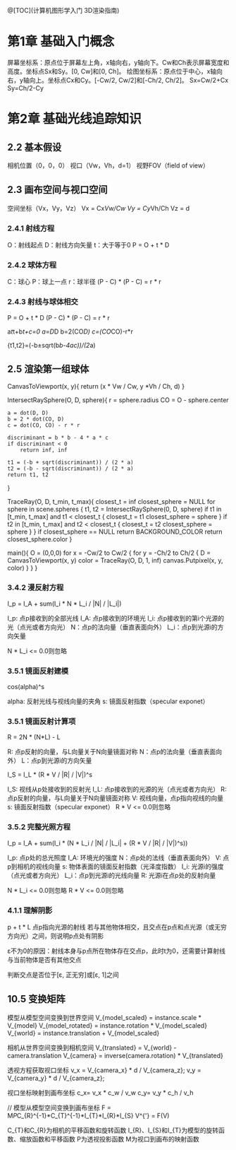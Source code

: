 @[TOC](计算机图形学入门 3D渲染指南)
# 第1章 基础入门概念
屏幕坐标系：原点位于屏幕左上角，x轴向右，y轴向下。Cw和Ch表示屏幕宽度和高度。坐标点Sx和Sy。[0, Cw]和[0, Ch]。
绘图坐标系：原点位于中心，x轴向右，y轴向上。坐标点Cx和Cy。[-Cw/2, Cw/2]和[-Ch/2, Ch/2]。
Sx=Cw/2+Cx
Sy=Ch/2-Cy

# 第2章 基础光线追踪知识

## 2.2 基本假设
相机位置（0，0，0）
视口（Vw，Vh，d=1）
视野FOV（field of view）

## 2.3 画布空间与视口空间
空间坐标（Vx，Vy，Vz）
Vx = Cx*Vw/Cw
Vy = Cy*Vh/Ch
Vz = d

### 2.4.1 射线方程
O：射线起点
D：射线方向矢量
t：大于等于0
P = O + t * D


### 2.4.2 球体方程
C：球心
P：球上一点
r：球半径
(P - C) * (P - C) = r * r


### 2.4.3 射线与球体相交
P = O + t * D
(P - C) * (P - C) = r * r

a*t*t+b*t+c=0
a=D*D
b=2(CO*D)
c=(CO*CO)-r*r

{t1,t2}=(-b±sqrt(b*b-4ac))/(2*a)

## 2.5 渲染第一组球体
CanvasToViewport(x, y){
    return (x * Vw / Cw, y *Vh / Ch, d)
}

IntersectRaySphere(O, D, sphere){
    r = sphere.radius
    CO = O - sphere.center

    a = dot(D, D)
    b = 2 * dot(CO, D)
    c = dot(CO, CO) - r * r

    discriminant = b * b - 4 * a * c
    if discriminant < 0
        return inf, inf
    
    t1 = (-b + sqrt(discriminant)) / (2 * a)
    t2 = (-b - sqrt(discriminant)) / (2 * a)
    return t1, t2
}

TraceRay(O, D, t_min, t_max){
    closest_t = inf
    closest_sphere = NULL
    for sphere in scene.spheres {
        t1, t2 = IntersectRaySphere(0, D, sphere)
        if t1 in [t_min, t_max] and t1 < closest_t {
            closest_t = t1
            closest_sphere = sphere
        }
        if t2 in [t_min, t_max] and t2 < closest_t {
            closest_t = t2
            closest_sphere = sphere
        }
    }
    if closest_sphere == NULL
        return BACKGROUND_COLOR
    return closest_sphere.color
}

main(){
    O = (0,0,0)
    for x = -Cw/2 to Cw/2 {
        for y = -Ch/2 to Ch/2 {
            D = CanvasToViewport(x, y)
            color = TraceRay(O, D, 1, inf)
            canvas.Putpixel(x, y, color)
        }
    }
}


### 3.4.2 漫反射方程
I_p = I_A + sum(I_i * N * L_i / |N| / |L_i|)

I_p: 点p接收到的全部光线
I_A: 点p接收到的环境光
I_i: 点p接收到的第i个光源的光（点光或者方向光）
N：点p的法向量（垂直表面向外）
L_i：点p到光源i的方向矢量

N * L_i <= 0.0则忽略


### 3.5.1 镜面反射建模
cos(alpha)^s

alpha: 反射光线与视线向量的夹角
s: 镜面反射指数（specular exponet）

### 3.5.1 镜面反射计算项

R = 2N * (N*L) - L

R: 点p反射的向量，与L向量关于N向量镜面对称
N：点p的法向量（垂直表面向外）
L：点p到光源i的方向矢量


I_S = I_L * (R * V / |R| / |V|)^s

I_S: 视线从p处接收到的反射光
I_L: 点p接收到的光源的光（点光或者方向光）
R: 点p反射的向量，与L向量关于N向量镜面对称
V: 视线向量，点p指向视线的向量
s: 镜面反射指数（specular exponet）
R * V <= 0.0则忽略

### 3.5.2 完整光照方程

I_p = I_A + sum(I_i * (N * L_i / |N| / |L_i| + (R * V / |R| / |V|)^s))

I_p: 点p处的总光照度
I_A: 环境光的强度
N：点p处的法线（垂直表面向外）
V: 点p到相机的视线向量
s: 物体表面的镜面反射指数（光泽度指数）
I_i: 光源i的强度（点光或者方向光）
L_i：点p到光源i的光线向量
R: 光源i在点p处的反射向量

N * L_i <= 0.0则忽略
R * V <= 0.0则忽略


### 4.1.1 理解阴影

p + t * L
点p指向光源的射线
若与其他物体相交，且交点在p点和点光源（或无穷方向光）之间，则说明p点处有阴影

ε不为0的原因：射线本身与p点所在物体存在交点p，此时t为0，还需要计算射线与当前物体是否有其他交点

判断交点是否位于[ε, 正无穷]或[ε, 1]之间



## 10.5 变换矩阵
模型从模型空间变换到世界空间
V_{model_scaled} = instance.scale * V_{model}
V_{model_rotated} = instance.rotation * V_{model_scaled}
V_{world} = instance.translation + V_{model_scaled}

相机从世界空间变换到相机空间
V_{translated} = V_{world} - camera.translation
V_{camera} = inverse(camera.rotation) * V_{translated}

透视方程获取视口坐标
v_x = V_{camera_x} * d / V_{camera_z};
v_y = V_{camera_y} * d / V_{camera_z};

视口坐标映射到画布坐标
c_x= v_x * c_w / v_w
c_y= v_y * c_h / v_h

// 模型从模型空间变换到画布坐标
F = M*P*C_{R}^{-1}*C_{T}^{-1}*I_{T}*I_{R}*I_{S}
V^{'} = F(V)

C_{T}和C_{R}为相机的平移函数和旋转函数
I_{R}、I_{S}和I_{T}为模型的旋转函数、缩放函数和平移函数
P为透视投影函数
M为视口到画布的映射函数


